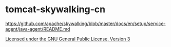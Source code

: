 # tomcat-skywalking-cn

https://github.com/apache/skywalking/blob/master/docs/en/setup/service-agent/java-agent/README.md

[Licensed under the GNU General Public License, Version 3](http://www.gnu.org/licenses/gpl-3.0.html)
